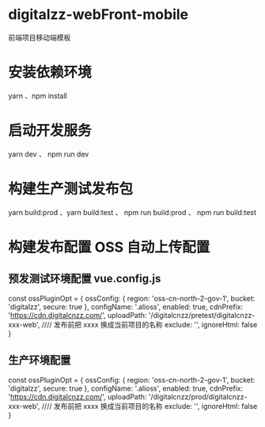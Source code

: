 # digitalzz-webFront-mobile

前端项目移动端模板

# 安装依赖环境

yarn 、npm install

# 启动开发服务

yarn dev 、 npm run dev

# 构建生产测试发布包

yarn build:prod 、yarn build:test 、 npm run build:prod 、 npm run build:test

# 构建发布配置 OSS 自动上传配置

## 预发测试环境配置 vue.config.js

const ossPluginOpt = {
ossConfig: {
region: 'oss-cn-north-2-gov-1',
bucket: 'digitalzz',
secure: true
},
configName: '.alioss',
enabled: true,
cdnPrefix: 'https://cdn.digitalcnzz.com/',
uploadPath: '/digitalcnzz/pretest/digitalcnzz-xxx-web', //// 发布前把 xxxx 换成当前项目的名称
exclude: '',
ignoreHtml: false
}

## 生产环境配置

const ossPluginOpt = {
ossConfig: {
region: 'oss-cn-north-2-gov-1',
bucket: 'digitalzz',
secure: true
},
configName: '.alioss',
enabled: true,
cdnPrefix: 'https://cdn.digitalcnzz.com/',
uploadPath: '/digitalcnzz/prod/digitalcnzz-xxx-web', //// 发布前把 xxxx 换成当前项目的名称
exclude: '',
ignoreHtml: false
}
